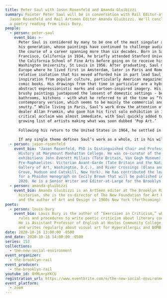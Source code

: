 ```yaml
---
title: Peter Saul with Jason Rosenfeld and Amanda Gluibizzi
summary: Painter Peter Saul will be in conversation with Rail Editor-at-Large
  Jason Rosenfeld and Rail Artseen Editor Amanda Gluibizzi. We'll conclude with
  a poetry reading from Louis Bury.
people:
  - person: peter-saul
    event_bio: >-
      Peter Saul is considered by many to be one of the most singular artists of
      his generation, whose paintings have continued to challenge audiences over
      the course of a career spanning more than six decades. Born in San
      Francisco, California in 1934, he briefly attended Stanford University and
      the California School of Fine Arts before going on to receive his BFA from
      Washington University, St Louis in 1956. After graduating, Saul moved to
      Europe where he lived first in Amsterdam, later in Paris and Rome. The
      relative isolation that his moved afforded him in part lead Saul to derive
      inspiration from popular culture, particularly American magazines and
      comic books. His drawings from that time in particular are a hybrid of
      abstract expressionistic marks and cartoon-inspired imagery. His bold and
      brushy paintings juxtaposed the loosest of domestic settings - bedrooms,
      bathrooms, kitchens - with what he referred to at the time as “folklore,
      contemporary version, which seems to be mainly the commercial and the
      smutty.” While living in Paris, Saul’s work drew the attention of Chicago
      dealer Allan Frumkin, who gave him his first solo exhibition in 1961. The
      critical acclaim was almost immediate, with Saul quickly added to the
      growing list of artists making what was soon dubbed ‘Pop Art.’
       
      Following his return to the United States in 1964, he settled in the San Francisco suburb of Mill Valley. While he continued to use tropes such as Superman and Donald Duck, toilets, knives, guns and food items as compositional and satirical elements, the context of California in the 1960s, the Cold War, Vietnam and Civil Rights protests, was transformative. Never one to shy away from difficult subjects, Saul addressed the most divisive issues of the time with characteristic bluntness, none more so than the Vietnam War. He commented in 1967, “now I think I have… paintings that could prohibit a sophisticated response. Not just because of ‘obscenity,’ which is prevalent, but because it is coupled with politics. I am polarizing things, want to see good and bad.” Those paintings, equally critical of all parties involved, feature over-sexed G.I.s and female caricatures of Asian ‘types’ as un-subtle representations of the atrocities of war. Besides the rampant “obscenity,” Saul’s adoption of acrylic paints and the day-glo palette they offered is a send-up not just of perceived ‘good taste’ but also the moral corruption he was satirizing.
       
      If any single theme defines Saul’s work as a whole, it is his willingness or more accurately, his eagerness to shock audiences. The gleeful irreverence in his treatment of ‘serious’ subject matter is the mark of an artist well aware of the power of humor. Through the 1970s and beyond, Saul continued to turn a critical eye on institutions such as the art world, government, big business, the feminist movement and public figures ranging from presidents to serial killers. In 1975, he left California for upstate New York. The move coincided with the development of a major new series of paintings on a grand scale, revisiting classics of art history including Rembrandt’s The Night Watch, Picasso’s Guernica and Leutze’s George Washington Crossing the Delaware. True to the genre, Saul’s version of ‘history’ painting is both parody of the past and commentary on present. In 1981, Saul was offered a teaching position at the University of Texas, Austin, where he lived and worked until returning to New York in 2001. While he continued to engage with the various subjects of his earlier work, beginning in the late 1980s a number of self-portraits signaled a more introspective approach in his painting. Though hardly a departure from his established style - described by one critic as “Thomas Hart Benton meets R Crumb” - Saul himself often appears as the comic-tragic subject of his more recent paintings.
  - person: jason-rosenfeld
    event_bio: "Jason Rosenfeld, PhD is Distinguished Chair and Professor of Art
      History at Marymount Manhattan College. He was co-curator of the
      exhibitions John Everett Millais (Tate Britain, Van Gogh Museum),
      Pre-Raphaelites: Victorian Avant-Garde (Tate Britain and the National
      Gallery of Art, Washington, D.C.), and River Crossings (Olana and Cedar
      Grove, Hudson and Catskill, New York). He has contributed the lead text
      for a Phaidon monograph on Cecily Brown that will be published in November
      2020. He is a Senior Writer and Editor-at-Large for the Brooklyn Rail."
  - person: amanda-gluibizzi
    event_bio: Amanda Gluibizzi is an ArtSeen editor at The Brooklyn Rail. An art
      historian, she is the co-director of The New Foundation for Art History
      and the author of Art and Design in 1960s New York (forthcoming).
poets:
  - person: louis-bury
    event_bio: Louis Bury is the author of “Exercises in Criticism,” which uses
      rules and procedures to write poetic criticism about literary constraint.
      He is Assistant Professor of English at Hostos Community College, CUNY,
      and writes regularly about visual art for Hyperallergic and BOMB.
date: 2020-10-16 13:00:00 -0500
end_date: 2020-10-16 14:00:00 -0500
series: 153
collections:
  - the-new-social-environment
event_organizer:
  - the-brooklyn-rail
event_producer:
  - the-brooklyn-rail
youtube_id: 0YMLmrpYKCU
registration_url: https://www.eventbrite.com/e/the-new-social-environment-153-peter-saul-tickets-124782378453
event_platform:
  - zoom
---
```

